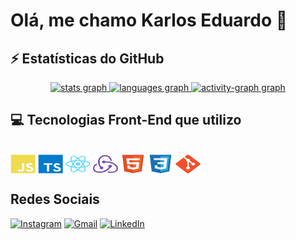 # Olá, me chamo Karlos Eduardo 👋

## ⚡ Estatísticas do GitHub
<div align="center">
  <a href="https://github.com/karlosqwer">
    <div align="center"> <img src="https://github-readme-stats.vercel.app/api?username=karlosqwer&hide_title=false&hide_rank=false&show_icons=true&include_all_commits=true&count_private=true&disable_animations=false&theme=gotham&locale=pt-br&hide_border=false&order=1" height="150" alt="stats graph" /> <img src="https://github-readme-stats.vercel.app/api/top-langs?username=karlosqwer&locale=pt-br&hide_title=false&layout=compact&card_width=320&langs_count=5&theme=gotham&hide_border=false&order=2" height="150" alt="languages graph" /> <img src="https://github-readme-activity-graph.vercel.app/graph?username=karlosqwer&radius=16&theme=gotham&area=true&order=5&custom_title=Gr%C3%A1fico%20das%20Contribui%C3%A7%C3%B5es" height="300" alt="activity-graph graph" /> </div>
  </a>
</div>

## 💻 Tecnologias Front-End que utilizo

<div style="display: inline_block"><br>
  <img align="center" alt="Karlos-Js" height="30" width="40" src="https://raw.githubusercontent.com/devicons/devicon/master/icons/javascript/javascript-plain.svg">
  <img align="center" alt="Karlos-Ts" height="30" width="40" src="https://raw.githubusercontent.com/devicons/devicon/master/icons/typescript/typescript-plain.svg">
  <img align="center" alt="Karlos-React" height="30" width="40" src="https://raw.githubusercontent.com/devicons/devicon/master/icons/react/react-original.svg">
  <img align="center" alt="Karlos-Redux" height="30" width="40" src="https://raw.githubusercontent.com/devicons/devicon/master/icons/redux/redux-original.svg">
  <img align="center" alt="Karlos-HTML" height="30" width="40" src="https://raw.githubusercontent.com/devicons/devicon/master/icons/html5/html5-original.svg">
  <img align="center" alt="Karlos-CSS" height="30" width="40" src="https://raw.githubusercontent.com/devicons/devicon/master/icons/css3/css3-original.svg">
  <img align="center" alt="Karlos-Git" height="30" width="40" src="https://raw.githubusercontent.com/devicons/devicon/master/icons/git/git-original.svg">
</div>

## Redes Sociais

[![Instagram](https://img.shields.io/badge/-Instagram-E4405F?style=for-the-badge&logo=instagram&logoColor=white)](https://www.instagram.com/karlos_yuuk)
[![Gmail](https://img.shields.io/badge/-Gmail-D14836?style=for-the-badge&logo=gmail&logoColor=white)](mailto:contatokarlos12@gmail.com)
[![LinkedIn](https://img.shields.io/badge/-LinkedIn-0077B5?style=for-the-badge&logo=linkedin&logoColor=white)](https://www.linkedin.com/in/karlos-eduardo-414016253/)
